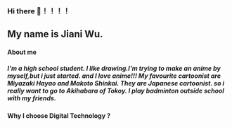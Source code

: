 ### Hi there 👋！！！！
## My name is Jiani Wu.
#### About me 
##### I'm a high school student. I like drawing.I'm trying to make an anime by myself,but i just started. and I love anime!!! My favourite cartoonist are Miyazaki Hayao and Makoto Shinkai. They are Japanese cartoonist. so i really want to go to Akihabara of Tokoy. I play badminton outside school with my friends.
#### Why I choose Digital Technology ?


<!--
**JianiWuWSCW/JianiWuWSCW** is a ✨ _special_ ✨ repository because its `README.md` (this file) appears on your GitHub profile.

Here are some ideas to get you started:

- 🔭 I’m currently working on ...
- 🌱 I’m currently learning ...
- 👯 I’m looking to collaborate on ...
- 🤔 I’m looking for help with ...
- 💬 Ask me about ...
- 📫 How to reach me: ...
- 😄 Pronouns: ...
- ⚡ Fun fact: ...
-->
